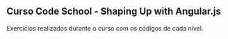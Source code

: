 ## Curso Code School - Shaping Up with Angular.js 

Exercícios realizados durante o curso com os códigos de cada nível.


